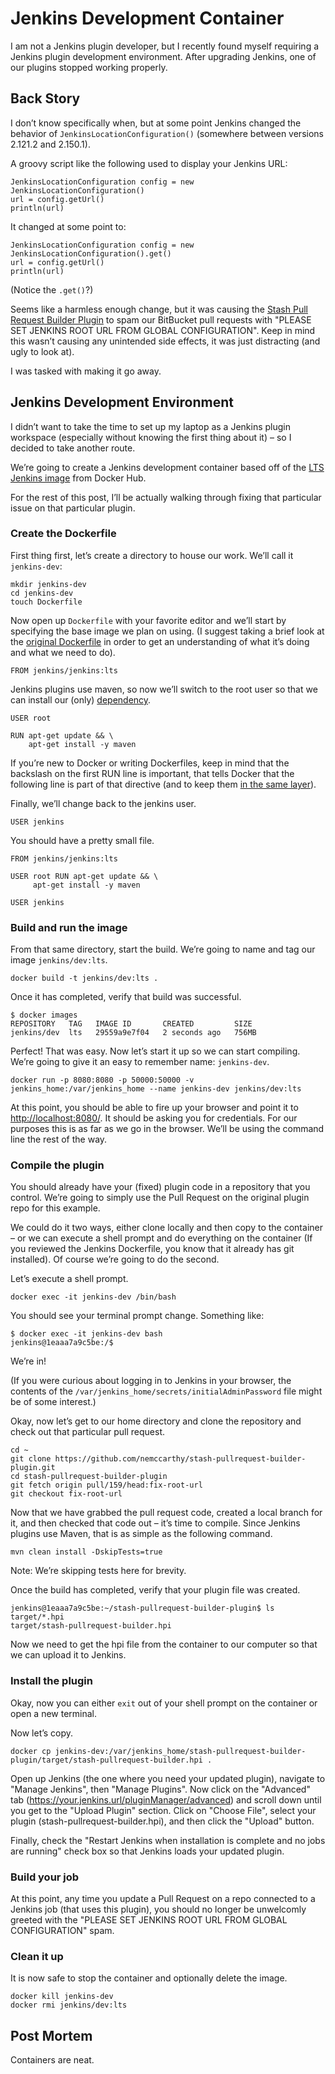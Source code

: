 # Jenkins Development Container

I am not a Jenkins plugin developer, but I recently found myself requiring a Jenkins plugin development environment. After upgrading Jenkins, one of our plugins stopped working properly.

## Back Story

I don’t know specifically when, but at some point Jenkins changed the behavior of `JenkinsLocationConfiguration()` (somewhere between versions 2.121.2 and 2.150.1).

A groovy script like the following used to display your Jenkins URL:

```
JenkinsLocationConfiguration config = new JenkinsLocationConfiguration()
url = config.getUrl()
println(url)
```

It changed at some point to:

```
JenkinsLocationConfiguration config = new JenkinsLocationConfiguration().get()
url = config.getUrl()
println(url)
```

(Notice the `.get()`?)

Seems like a harmless enough change, but it was causing the [Stash Pull Request Builder Plugin](https://wiki.jenkins-ci.org/display/JENKINS/Stash+pullrequest+builder+plugin) to spam our BitBucket pull requests with "PLEASE SET JENKINS ROOT URL FROM GLOBAL CONFIGURATION". Keep in mind this wasn’t causing any unintended side effects, it was just distracting (and ugly to look at).

I was tasked with making it go away.

## Jenkins Development Environment

I didn’t want to take the time to set up my laptop as a Jenkins plugin workspace (especially without knowing the first thing about it) – so I decided to take another route.

We’re going to create a Jenkins development container based off of the [LTS Jenkins image](https://hub.docker.com/r/jenkins/jenkins) from Docker Hub.

For the rest of this post, I’ll be actually walking through fixing that particular issue on that particular plugin.

### Create the Dockerfile

First thing first, let’s create a directory to house our work. We’ll call it `jenkins-dev`:

```
mkdir jenkins-dev
cd jenkins-dev
touch Dockerfile
```

Now open up `Dockerfile` with your favorite editor and we’ll start by specifying the base image we plan on using. (I suggest taking a brief look at the [original Dockerfile](https://github.com/jenkinsci/docker/blob/master/Dockerfile) in order to get an understanding of what it’s doing and what we need to do).

```
FROM jenkins/jenkins:lts
```

Jenkins plugins use maven, so now we’ll switch to the root user so that we can install our (only) [dependency](https://maven.apache.org/what-is-maven.html).

```
USER root

RUN apt-get update && \
    apt-get install -y maven
```

If you’re new to Docker or writing Dockerfiles, keep in mind that the backslash on the first RUN line is important, that tells Docker that the following line is part of that directive (and to keep them [in the same layer](https://docs.docker.com/develop/develop-images/dockerfile_best-practices/#minimize-the-number-of-layers)).

Finally, we’ll change back to the jenkins user.

```
USER jenkins
```

You should have a pretty small file.

```
FROM jenkins/jenkins:lts

USER root RUN apt-get update && \
     apt-get install -y maven

USER jenkins
```

### Build and run the image

From that same directory, start the build. We’re going to name and tag our image `jenkins/dev:lts`.

```
docker build -t jenkins/dev:lts .
```

Once it has completed, verify that build was successful.

```
$ docker images
REPOSITORY   TAG   IMAGE ID       CREATED         SIZE 
jenkins/dev  lts   29559a9e7f04   2 seconds ago   756MB
```

Perfect! That was easy. Now let’s start it up so we can start compiling. We’re going to give it an easy to remember name: `jenkins-dev`.

```
docker run -p 8080:8080 -p 50000:50000 -v jenkins_home:/var/jenkins_home --name jenkins-dev jenkins/dev:lts
```

At this point, you should be able to fire up your browser and point it to [http://localhost:8080/](http://localhost:8080/). It should be asking you for credentials. For our purposes this is as far as we go in the browser. We’ll be using the command line the rest of the way.

### Compile the plugin

You should already have your (fixed) plugin code in a repository that you control. We’re going to simply use the Pull Request on the original plugin repo for this example.

We could do it two ways, either clone locally and then copy to the container – or we can execute a shell prompt and do everything on the container (If you reviewed the Jenkins Dockerfile, you know that it already has git installed). Of course we’re going to do the second.

Let’s execute a shell prompt.

```
docker exec -it jenkins-dev /bin/bash
```

You should see your terminal prompt change. Something like:

```
$ docker exec -it jenkins-dev bash
jenkins@1eaaa7a9c5be:/$
```

We’re in!

(If you were curious about logging in to Jenkins in your browser, the contents of the `/var/jenkins_home/secrets/initialAdminPassword` file might be of some interest.)

Okay, now let’s get to our home directory and clone the repository and check out that particular pull request.

```
cd ~
git clone https://github.com/nemccarthy/stash-pullrequest-builder-plugin.git
cd stash-pullrequest-builder-plugin
git fetch origin pull/159/head:fix-root-url
git checkout fix-root-url
```

Now that we have grabbed the pull request code, created a local branch for it, and then checked that code out – it’s time to compile. Since Jenkins plugins use Maven, that is as simple as the following command.

```
mvn clean install -DskipTests=true
```

Note: We’re skipping tests here for brevity.

Once the build has completed, verify that your plugin file was created.

```
jenkins@1eaaa7a9c5be:~/stash-pullrequest-builder-plugin$ ls target/*.hpi
target/stash-pullrequest-builder.hpi
```

Now we need to get the hpi file from the container to our computer so that we can upload it to Jenkins.

### Install the plugin

Okay, now you can either `exit` out of your shell prompt on the container or open a new terminal.

Now let’s copy.

```
docker cp jenkins-dev:/var/jenkins_home/stash-pullrequest-builder-plugin/target/stash-pullrequest-builder.hpi .
```

Open up Jenkins (the one where you need your updated plugin), navigate to "Manage Jenkins", then "Manage Plugins". Now click on the "Advanced" tab (https://your.jenkins.url/pluginManager/advanced) and scroll down until you get to the "Upload Plugin" section. Click on "Choose File", select your plugin (stash-pullrequest-builder.hpi), and then click the "Upload" button.

Finally, check the "Restart Jenkins when installation is complete and no jobs are running" check box so that Jenkins loads your updated plugin.

### Build your job

At this point, any time you update a Pull Request on a repo connected to a Jenkins job (that uses this plugin), you should no longer be unwelcomly greeted with the "PLEASE SET JENKINS ROOT URL FROM GLOBAL CONFIGURATION" spam.

### Clean it up

It is now safe to stop the container and optionally delete the image.

```
docker kill jenkins-dev
docker rmi jenkins/dev:lts
```

## Post Mortem

Containers are neat.
